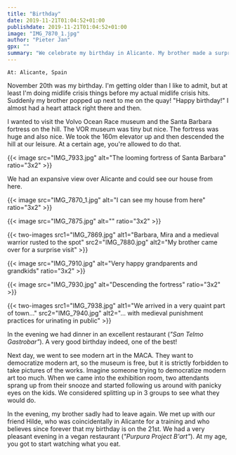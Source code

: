```yaml
---
title: "Birthday"
date: 2019-11-21T01:04:52+01:00
publishdate: 2019-11-21T01:04:52+01:00
image: "IMG_7870_1.jpg"
author: "Pieter Jan"
gpx: ""
summary: "We celebrate my birthday in Alicante. My brother made a surprise appearance."
---
```


`At: Alicante, Spain`

November 20th was my birthday. I'm getting older than I like to admit, but at least I'm doing midlife crisis things before my actual midlife crisis hits. Suddenly my brother popped up next to me on the quay! "Happy birthday!" I almost had a heart attack right there and then.

I wanted to visit the Volvo Ocean Race museum and the Santa Barbara fortress on the hill. The VOR museum was tiny but nice. The fortress was huge and also nice. We took the 160m elevator up and then descended the hill at our leisure. At a certain age, you're allowed to do that.

{{< image src="IMG_7933.jpg" alt="The looming fortress of Santa Barbara" ratio="3x2" >}}

We had an expansive view over Alicante and could see our house from here.

{{< image src="IMG_7870_1.jpg" alt="I can see my house from here" ratio="3x2" >}}

{{< image src="IMG_7875.jpg" alt="" ratio="3x2" >}}

{{< two-images src1="IMG_7869.jpg" alt1="Barbara, Mira and a medieval warrior rusted to the spot" src2="IMG_7880.jpg" alt2="My brother came over for a surprise visit" >}}

{{< image src="IMG_7910.jpg" alt="Very happy grandparents and grandkids" ratio="3x2" >}}

{{< image src="IMG_7930.jpg" alt="Descending the fortress" ratio="3x2" >}}

{{< two-images src1="IMG_7938.jpg" alt1="We arrived in a very quaint part of town..." src2="IMG_7940.jpg" alt2="... with medieval punishment practices for urinating in public" >}}

In the evening we had dinner in an excellent restaurant (_"San Telmo Gastrobar"_). A very good birthday indeed, one of the best!

Next day, we went to see modern art in the MACA. They want to democratize modern art, so the museum is free, but it is strictly forbidden to take pictures of the works. Imagine someone trying to democratize modern art too much. When we came into the exhibition room, two attendants sprang up from their snooze and started following us around with panicky eyes on the kids. We considered splitting up in 3 groups to see what they would do.

In the evening, my brother sadly had to leave again. We met up with our friend Hilde, who was coincidentally in Alicante for a training and who believes since forever that my birthday is on the 21st. We had a very pleasant evening in a vegan restaurant (_"Purpura Project B'art"_). At my age, you got to start watching what you eat.
